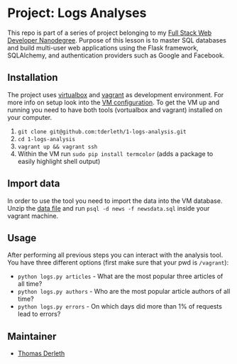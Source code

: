 # Project: Logs Analyses

This repo is part of a series of project belonging to my [Full Stack Web Developer Nanodegree](https://eu.udacity.com/course/full-stack-web-developer-nanodegree--nd004). Purpose of this lesson is to master SQL databases and build multi-user web applications using the Flask framework, SQLAlchemy, and authentication providers such as Google and Facebook.

## Installation

The project uses [virtualbox](https://www.virtualbox.org/wiki/Download_Old_Builds_5_1) and [vagrant](https://www.vagrantup.com/) as development environment. For more info on setup look into the [VM configuration](/Vagrantfile). To get the VM up and running you need to have both tools (vortualbox and vagrant) installed on your computer. 

1.  `git clone git@github.com:tderleth/1-logs-analysis.git`
2.  `cd 1-logs-analysis`
3.  `vagrant up && vagrant ssh`
4.  Within the VM run `sudo pip install termcolor` (adds a package to easily highlight shell output)

## Import data

In order to use the tool you need to import the data into the VM database. Unzip the [data file](/newsdata.sql.zip) and run `psql -d news -f newsdata.sql` inside your vagrant machine. 

## Usage

After performing all previous steps you can interact with the analysis tool. You have three different options (first make sure that your pwd is `/vagrant`):

-   `python logs.py articles` - What are the most popular three articles of all time?
-   `python logs.py authors` - Who are the most popular article authors of all time?
-   `python logs.py errors` - On which days did more than 1% of requests lead to errors?

## Maintainer

-   [Thomas Derleth](mailto:thomas.derleth@moovel.com)
